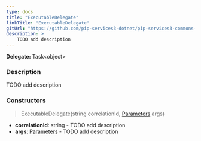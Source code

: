 ```yaml
---
type: docs
title: "ExecutableDelegate"
linkTitle: "ExecutableDelegate"
gitUrl: "https://github.com/pip-services3-dotnet/pip-services3-commons-dotnet"
description: > 
    TODO add description
---
```


**Delegate:** Task\<object\>

### Description
TODO add description


### Constructors

> ExecutableDelegate(string correlationId, [Parameters](../../run/parameters) args)

- **correlationId**: string - TODO add description
- **args**: [Parameters](../../run/parameters) - TODO add description


